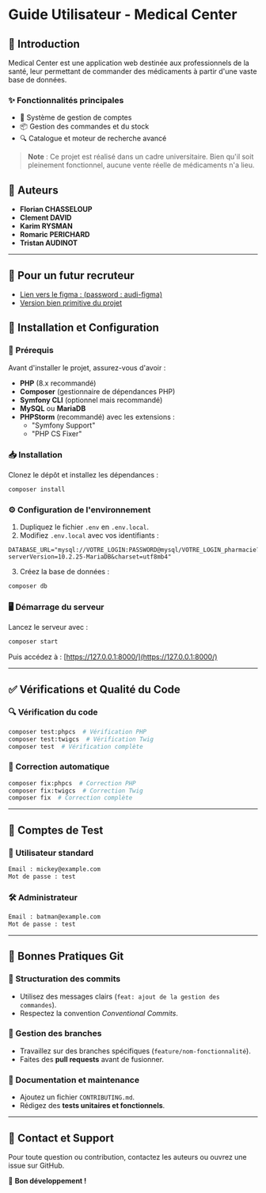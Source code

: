 # Guide Utilisateur - Medical Center

## 📖 Introduction
Medical Center est une application web destinée aux professionnels de la santé, leur permettant de commander des médicaments à partir d'une vaste base de données.

### ✨ Fonctionnalités principales
- 👤 Système de gestion de comptes
- 📦 Gestion des commandes et du stock
- 🔍 Catalogue et moteur de recherche avancé

> **Note** : Ce projet est réalisé dans un cadre universitaire. Bien qu'il soit pleinement fonctionnel, aucune vente réelle de médicaments n'a lieu.

## 👥 Auteurs
- **Florian CHASSELOUP**
- **Clement DAVID**
- **Karim RYSMAN**
- **Romaric PERICHARD**
- **Tristan AUDINOT**

---

## 👔 Pour un futur recruteur
- [Lien vers le figma : (password : audi-figma)](https://www.figma.com/design/5HtMTW8gaXapJ9yAMJ8SKW/SAE---MedicalCenter?node-id=0-1&t=R9jsdyCxqeCrw29A-1)
- [Version bien primitive du projet](https://youtu.be/deD9Je3wHpA?si=amdndgAQPJgSemBT)

## 🚀 Installation et Configuration

### 📌 Prérequis
Avant d'installer le projet, assurez-vous d'avoir :
- **PHP** (8.x recommandé)
- **Composer** (gestionnaire de dépendances PHP)
- **Symfony CLI** (optionnel mais recommandé)
- **MySQL** ou **MariaDB**
- **PHPStorm** (recommandé) avec les extensions :
  - "Symfony Support"
  - "PHP CS Fixer"

### 📥 Installation
Clonez le dépôt et installez les dépendances :
```bash
composer install
```

### ⚙️ Configuration de l'environnement
1. Dupliquez le fichier `.env` en `.env.local`.
2. Modifiez `.env.local` avec vos identifiants :
```dotenv
DATABASE_URL="mysql://VOTRE_LOGIN:PASSWORD@mysql/VOTRE_LOGIN_pharmacie?serverVersion=10.2.25-MariaDB&charset=utf8mb4"
```
3. Créez la base de données :
```bash
composer db
```

### 🖥️ Démarrage du serveur
Lancez le serveur avec :
```bash
composer start
```
Puis accédez à : [https://127.0.0.1:8000/](https://127.0.0.1:8000/)

---

## ✅ Vérifications et Qualité du Code

### 🔍 Vérification du code
```bash
composer test:phpcs  # Vérification PHP
composer test:twigcs  # Vérification Twig
composer test  # Vérification complète
```

### 🔧 Correction automatique
```bash
composer fix:phpcs  # Correction PHP
composer fix:twigcs  # Correction Twig
composer fix  # Correction complète
```

---

## 🔑 Comptes de Test
### 👥 Utilisateur standard
```bash
Email : mickey@example.com
Mot de passe : test
```

### 🛠️ Administrateur
```bash
Email : batman@example.com
Mot de passe : test
```

---

## 🎯 Bonnes Pratiques Git

### 📌 Structuration des commits
- Utilisez des messages clairs (`feat: ajout de la gestion des commandes`).
- Respectez la convention _Conventional Commits_.

### 🌿 Gestion des branches
- Travaillez sur des branches spécifiques (`feature/nom-fonctionnalité`).
- Faites des **pull requests** avant de fusionner.

### 📜 Documentation et maintenance
- Ajoutez un fichier `CONTRIBUTING.md`.
- Rédigez des **tests unitaires et fonctionnels**.

---

## 📩 Contact et Support
Pour toute question ou contribution, contactez les auteurs ou ouvrez une issue sur GitHub.

🚀 **Bon développement !**

